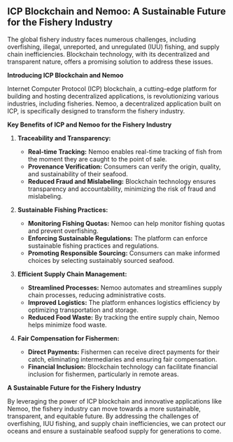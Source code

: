 ## ICP Blockchain and Nemoo: A Sustainable Future for the Fishery Industry

The global fishery industry faces numerous challenges, including overfishing, illegal, unreported, and unregulated (IUU) fishing, and supply chain inefficiencies. Blockchain technology, with its decentralized and transparent nature, offers a promising solution to address these issues. 

**Introducing ICP Blockchain and Nemoo**

Internet Computer Protocol (ICP) blockchain, a cutting-edge platform for building and hosting decentralized applications, is revolutionizing various industries, including fisheries. Nemoo, a decentralized application built on ICP, is specifically designed to transform the fishery industry.

**Key Benefits of ICP and Nemoo for the Fishery Industry**

1. **Traceability and Transparency:**
   * **Real-time Tracking:** Nemoo enables real-time tracking of fish from the moment they are caught to the point of sale.
   * **Provenance Verification:** Consumers can verify the origin, quality, and sustainability of their seafood.
   * **Reduced Fraud and Mislabeling:** Blockchain technology ensures transparency and accountability, minimizing the risk of fraud and mislabeling.

2. **Sustainable Fishing Practices:**
   * **Monitoring Fishing Quotas:** Nemoo can help monitor fishing quotas and prevent overfishing.
   * **Enforcing Sustainable Regulations:** The platform can enforce sustainable fishing practices and regulations.
   * **Promoting Responsible Sourcing:** Consumers can make informed choices by selecting sustainably sourced seafood.

3. **Efficient Supply Chain Management:**
   * **Streamlined Processes:** Nemoo automates and streamlines supply chain processes, reducing administrative costs.
   * **Improved Logistics:** The platform enhances logistics efficiency by optimizing transportation and storage.
   * **Reduced Food Waste:** By tracking the entire supply chain, Nemoo helps minimize food waste.

4. **Fair Compensation for Fishermen:**
   * **Direct Payments:** Fishermen can receive direct payments for their catch, eliminating intermediaries and ensuring fair compensation.
   * **Financial Inclusion:** Blockchain technology can facilitate financial inclusion for fishermen, particularly in remote areas.

**A Sustainable Future for the Fishery Industry**

By leveraging the power of ICP blockchain and innovative applications like Nemoo, the fishery industry can move towards a more sustainable, transparent, and equitable future. By addressing the challenges of overfishing, IUU fishing, and supply chain inefficiencies, we can protect our oceans and ensure a sustainable seafood supply for generations to come.
